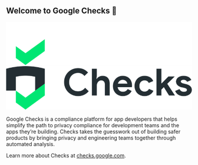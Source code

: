 ## Welcome to Google Checks 👋

![Checks logo](https://raw.githubusercontent.com/google-checks/.github/main/profile/checks_logo_dark.png#gh-dark-mode-only)
![Chceks logo](https://raw.githubusercontent.com/google-checks/.github/main/profile/checks_logo_light.png#gh-light-mode-only)

Google Checks is a compliance platform for app developers that helps simplify the path to privacy compliance for development teams and the apps they’re building. Checks takes the guesswork out of building safer products by bringing privacy and engineering teams together through automated analysis.

Learn more about Checks at [checks.google.com](https://checks.google.com/).
